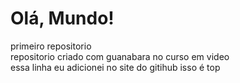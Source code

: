 # Olá, Mundo! 
 primeiro repositorio <br>
 repositorio criado com guanabara no curso em video <br>
 essa linha eu adicionei no site do gitihub isso é top <br>
